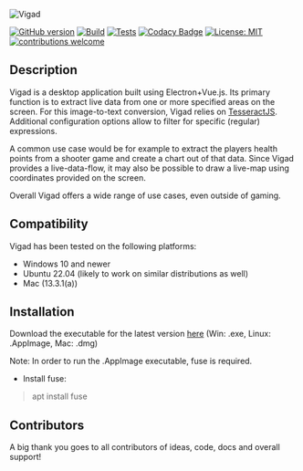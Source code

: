 ![Vigad](https://user-images.githubusercontent.com/58397976/209412078-1a7f2dfc-3ce8-4a7c-9ad6-2ca19a4e764d.png)

[![GitHub version](https://badge.fury.io/gh/VisualGameData%2FVigad.svg)](https://github.com/VisualGameData/VIGAD)
[![Build](https://github.com/VisualGameData/VIGAD/actions/workflows/publish-build.yml/badge.svg)](https://github.com/VisualGameData/VIGAD/actions/workflows/publish-build.yml)
[![Tests](https://github.com/VisualGameData/VIGAD/actions/workflows/main-test.yml/badge.svg)](https://github.com/VisualGameData/VIGAD/actions/workflows/main-test.yml)
[![Codacy Badge](https://app.codacy.com/project/badge/Grade/e0714cc489084a76bfaccea19fa71a06)](https://app.codacy.com/gh/VisualGameData/VIGAD/dashboard?utm_source=gh&utm_medium=referral&utm_content=&utm_campaign=Badge_grade)
[![License: MIT](https://img.shields.io/badge/License-MIT-yellow.svg)](https://github.com/VisualGameData/VIGAD/main/LICENSE)
[![contributions welcome](https://img.shields.io/badge/contributions-welcome-brightgreen.svg?style=flat)](https://github.com/VisualGameData/VIGAD/pulls)

## Description

Vigad is a desktop application built using Electron+Vue.js. Its primary function is to extract live data from one or more specified areas on the screen. For this image-to-text conversion, Vigad relies on [TesseractJS](https://tesseract.projectnaptha.com/). Additional configuration options allow to filter for specific (regular) expressions.

A common use case would be for example to extract the players health points from a shooter game and create a chart out of that data. Since Vigad provides a live-data-flow, it may also be possible to draw a live-map using coordinates provided on the screen.

Overall Vigad offers a wide range of use cases, even outside of gaming.

## Compatibility
Vigad has been tested on the following platforms:

- Windows 10 and newer
- Ubuntu 22.04 (likely to work on similar distributions as well)
- Mac (13.3.1(a))

## Installation
Download the executable for the latest version [here](https://github.com/VisualGameData/VIGAD/releases/latest/) (Win: .exe, Linux: .AppImage, Mac: .dmg)

Note: In order to run the .AppImage executable, fuse is required.
- Install fuse:
> apt install fuse

## Contributors
A big thank you goes to all contributors of ideas, code, docs and overall support!

